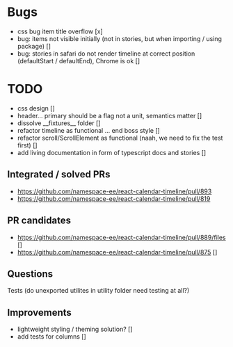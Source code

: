 # Bugs

- css bug item title overflow [x]
- bug: items not visible initially (not in stories, but when importing / using package) []
- bug: stories in safari do not render timeline at correct position (defaultStart / defaultEnd), Chrome is ok []

# TODO

- css design []
- header... primary should be a flag not a unit, semantics matter []
- dissolve \_\_fixtures\_\_ folder []
- refactor timeline as functional ... end boss style []
- refactor scroll/ScrollElement as functional (naah, we need to fix the test first) []
- add living documentation in form of typescript docs and stories []

## Integrated / solved PRs

- https://github.com/namespace-ee/react-calendar-timeline/pull/893
- https://github.com/namespace-ee/react-calendar-timeline/pull/819

## PR candidates

- https://github.com/namespace-ee/react-calendar-timeline/pull/889/files []
- https://github.com/namespace-ee/react-calendar-timeline/pull/875 []

## Questions

Tests (do unexported utilites in utility folder need testing at all?)

## Improvements

- lightweight styling / theming solution? []
- add tests for columns []
